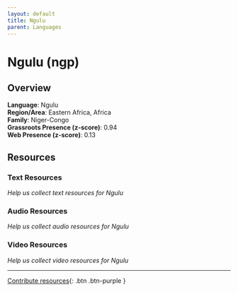 ```yaml
---
layout: default
title: Ngulu
parent: Languages
---
```


# Ngulu (ngp)

## Overview

**Language**: Ngulu  
**Region/Area**: Eastern Africa, Africa  
**Family**: Niger-Congo  
**Grassroots Presence (z-score)**: 0.94  
**Web Presence (z-score)**: 0.13  

## Resources

### Text Resources
*Help us collect text resources for Ngulu*

### Audio Resources
*Help us collect audio resources for Ngulu*

### Video Resources
*Help us collect video resources for Ngulu*

---

[Contribute resources](https://forms.office.com/e/1SfLJx3u1r){: .btn .btn-purple }
